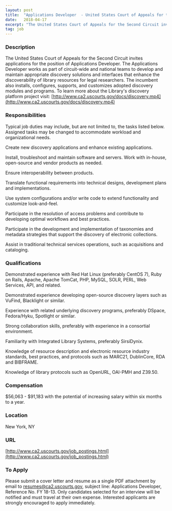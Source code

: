 ```yaml
---
layout: post
title:  "Applications Developer  - United States Court of Appeals for the Second Circuit"
date:   2018-04-17
excerpt: "The United States Court of Appeals for the Second Circuit invites applications for the position of Applications Developer. The Applications Developer works as part of circuit-wide and national teams to develop and maintain appropriate discovery solutions and interfaces that enhance the discoverability of library resources for legal researchers. The incumbent..."
tag: job
---
```


### Description   

The United States Court of Appeals for the Second Circuit invites applications for the position of Applications Developer. The Applications Developer works as part of circuit-wide and national teams to develop and maintain appropriate discovery solutions and interfaces that enhance the discoverability of library resources for legal researchers. The incumbent also installs, configures, supports, and customizes adopted discovery modules and programs.  To learn more about the Library's discovery platform project visit: [http://www.ca2.uscourts.gov/docs/discovery.mp4](http://www.ca2.uscourts.gov/docs/discovery.mp4)


### Responsibilities   

Typical job duties may include, but are not limited to, the tasks listed below. Assigned tasks may be changed to accommodate workload and organizational needs.

Create new discovery applications and enhance existing applications.

Install, troubleshoot and maintain software and servers. Work with in-house, open-source and vendor products as needed.

Ensure interoperability between products.

Translate functional requirements into technical designs, development plans and implementations.

Use system configurations and/or write code to extend functionality and customize look-and-feel.

Participate in the resolution of access problems and contribute to developing optimal workflows and best practices.

Participate in the development and implementation of taxonomies and metadata strategies that support the discovery of electronic collections.

Assist in traditional technical services operations, such as acquisitions and cataloging.


### Qualifications   

Demonstrated experience with Red Hat Linux (preferably CentOS 7), Ruby on Rails, Apache, Apache TomCat, PHP, MySQL, SOLR, PERL, Web Services, API, and related.

Demonstrated experience developing open-source discovery layers such as VuFind, Blacklight or similar.

Experience with related underlying discovery programs, preferably DSpace, Fedora/Hyku, Spotlight or similar.

Strong collaboration skills, preferably with experience in a consortial environment.

Familiarity with Integrated Library Systems, preferably SirsiDynix.

Knowledge of resource description and electronic resource industry standards, best practices, and protocols such as MARC21, DublinCore, RDA and BIBFRAME.

Knowledge of library protocols such as OpenURL, OAI-PMH and Z39.50.


### Compensation   

$56,063 - $91,183 with the potential of increasing salary within six months to a year.


### Location   

New York, NY


### URL   

[http://www.ca2.uscourts.gov/job_postings.html](http://www.ca2.uscourts.gov/job_postings.html)

### To Apply   

Please submit a cover letter and resume as a single PDF attachment by email to resumes@ca2.uscourts.gov, subject line: Applications Developer, Reference No. FY 18-13. Only candidates selected for an interview will be notified and must travel at their own expense. Interested applicants are strongly encouraged to apply immediately.





